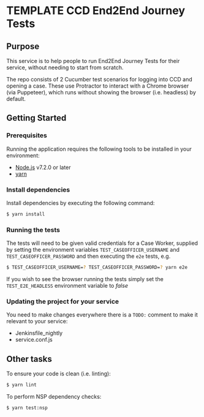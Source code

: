 # TEMPLATE CCD End2End Journey Tests


## Purpose

This service is to help people to run End2End Journey Tests for their service,
without needing to start from scratch.

The repo consists of 2 Cucumber test scenarios for logging into CCD and opening a case.
These use Protractor to interact with a Chrome browser (via Puppeteer), which runs without
showing the browser (i.e. headless) by default.


## Getting Started

### Prerequisites

Running the application requires the following tools to be installed in your environment:

  * [Node.js](https://nodejs.org/) v7.2.0 or later
  * [yarn](https://yarnpkg.com/)

### Install dependencies

Install dependencies by executing the following command:

 ```bash
$ yarn install
 ```

### Running the tests

The tests will need to be given valid credentials for a Case Worker, supplied by
setting the environment variables `TEST_CASEOFFICER_USERNAME` and `TEST_CASEOFFICER_PASSWORD` and then executing the `e2e` tests, e.g.

 ```bash
$ TEST_CASEOFFICER_USERNAME=? TEST_CASEOFFICER_PASSWORD=? yarn e2e
 ```

If you wish to see the browser running the tests simply set the `TEST_E2E_HEADLESS` environment variable to *false*
### Updating the project for your service

You need to make changes everywhere there is a `TODO:` comment to make it relevant to your service:

* Jenkinsfile_nightly
* service.conf.js


## Other tasks

To ensure your code is clean (i.e. linting):

 ```bash
$ yarn lint
 ```

To perform NSP dependency checks:

 ```bash
$ yarn test:nsp
 ```

